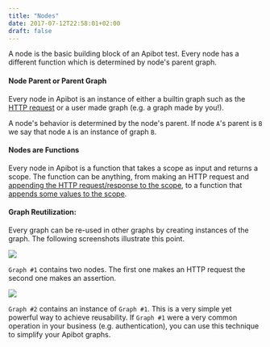 ```yaml
---
title: "Nodes"
date: 2017-07-12T22:58:01+02:00
draft: false
---
```


A node is the basic building block of an Apibot test. Every node has a different function which is determined by node's parent graph.

#### Node Parent or Parent Graph

Every node in Apibot is an instance of either a builtin graph such as the [HTTP request](/docs/graphs/http-request) or a user made graph (e.g. a graph made by you!).

A node's behavior is determined by the node's parent. If node `A`'s parent is `B` we say that node `A` is an instance of graph `B`.

#### Nodes are Functions

Every node in Apibot is a function that takes a scope as input and returns a scope. The function can be anything, from making an HTTP request and [appending the HTTP request/response to the scope](/docs/graphs/http-request), to a function that [appends some values to the scope](/docs/graphs/config).



#### Graph Reutilization:

Every graph can be re-used in other graphs by creating instances of the graph. The following screenshots illustrate this point.

![](graph-1.png)

`Graph #1` contains two nodes. The first one makes an HTTP request the second one makes an assertion.

![](graph-2.png)

`Graph #2` contains an instance of `Graph #1`. This is a very simple yet powerful way to achieve reusability. If `Graph #1` were a very common operation in your business (e.g. authentication), you can use this technique to simplify your Apibot graphs.
